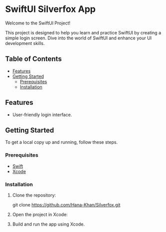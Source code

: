 # SwiftUI Silverfox App

Welcome to the SwiftUI Project!

This project is designed to help you learn and practice SwiftUI by creating a simple login screen. Dive into the world of SwiftUI and enhance your UI development skills.

## Table of Contents

- [Features](#features)
- [Getting Started](#getting-started)
  - [Prerequisites](#prerequisites)
  - [Installation](#installation)


## Features

- User-friendly login interface.
 

## Getting Started

To get a local copy up and running, follow these steps.

### Prerequisites

- [Swift](https://swift.org/download/)
- [Xcode](https://developer.apple.com/xcode/)


### Installation

1. Clone the repository:

   git clone https://github.com/Hana-Khan/Silverfox.git
   
2. Open the project in Xcode:
3. Build and run the app using Xcode.



   

